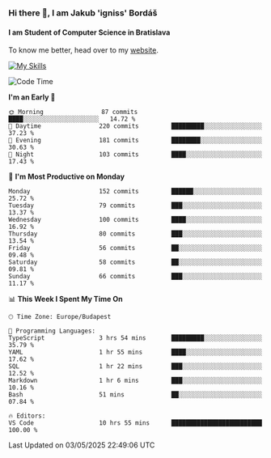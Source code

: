 ### Hi there 👋, I am Jakub 'igniss' Bordáš

#### I am Student of Computer Science in Bratislava
To know me better, head over to my [website](https://bordas.sk).

[![My Skills](https://skillicons.dev/icons?i=js,typescript,html,css,figma,svelte,vue,next,postgresql,nest,express,nodejs)](https://bordas.sk)


<!--START_SECTION:waka-->
![Code Time](http://img.shields.io/badge/Code%20Time-1%2C872%20hrs%208%20mins-blue)

**I'm an Early 🐤** 

```text
🌞 Morning                87 commits          ████░░░░░░░░░░░░░░░░░░░░░   14.72 % 
🌆 Daytime                220 commits         █████████░░░░░░░░░░░░░░░░   37.23 % 
🌃 Evening                181 commits         ████████░░░░░░░░░░░░░░░░░   30.63 % 
🌙 Night                  103 commits         ████░░░░░░░░░░░░░░░░░░░░░   17.43 % 
```
📅 **I'm Most Productive on Monday** 

```text
Monday                   152 commits         ██████░░░░░░░░░░░░░░░░░░░   25.72 % 
Tuesday                  79 commits          ███░░░░░░░░░░░░░░░░░░░░░░   13.37 % 
Wednesday                100 commits         ████░░░░░░░░░░░░░░░░░░░░░   16.92 % 
Thursday                 80 commits          ███░░░░░░░░░░░░░░░░░░░░░░   13.54 % 
Friday                   56 commits          ██░░░░░░░░░░░░░░░░░░░░░░░   09.48 % 
Saturday                 58 commits          ██░░░░░░░░░░░░░░░░░░░░░░░   09.81 % 
Sunday                   66 commits          ███░░░░░░░░░░░░░░░░░░░░░░   11.17 % 
```


📊 **This Week I Spent My Time On** 

```text
🕑︎ Time Zone: Europe/Budapest

💬 Programming Languages: 
TypeScript               3 hrs 54 mins       █████████░░░░░░░░░░░░░░░░   35.79 % 
YAML                     1 hr 55 mins        ████░░░░░░░░░░░░░░░░░░░░░   17.62 % 
SQL                      1 hr 22 mins        ███░░░░░░░░░░░░░░░░░░░░░░   12.52 % 
Markdown                 1 hr 6 mins         ███░░░░░░░░░░░░░░░░░░░░░░   10.16 % 
Bash                     51 mins             ██░░░░░░░░░░░░░░░░░░░░░░░   07.84 % 

🔥 Editors: 
VS Code                  10 hrs 55 mins      █████████████████████████   100.00 % 
```


 Last Updated on 03/05/2025 22:49:06 UTC
<!--END_SECTION:waka-->
